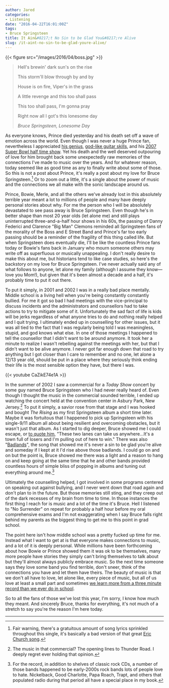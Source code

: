 ```yaml
---
author: Jared
categories:
- Listening
date: "2016-04-22T16:01:00Z"
tags:
- Bruce Springsteen
title: It Ain&#8217;t No Sin to be Glad You&#8217;re Alive
slug: /it-aint-no-sin-to-be-glad-youre-alive/
---
```


{{< figure src="/images/2016/04/boss.jpg" >}}

> Hell's brewin' dark sun's on the rise
>
> This storm'll blow through by and by
>
> House is on fire, Viper's in the grass
>
> A little revenge and this too shall pass
>
> This too shall pass, I'm gonna pray
>
> Right now all I got's this lonesome day
>
> <cite>Bruce Springsteen, Lonesome Day</cite>

As everyone knows, Prince died yesterday and his death set off a wave of emotion across the world. Even though I was never a huge Prince fan, nevertheless I appreciated [his genius](https://www.youtube.com/watch?v=NFXZNt4oLkE), [god-like guitar skills](https://www.youtube.com/watch?v=6SFNW5F8K9Y), and his [2007 Super Bowl half time show](http://deadspin.com/lets-watch-princes-super-bowl-halftime-show-the-best-w-1772302774). Yet his death and the well deserved outpouring of love for him brought back some unexpectedly raw memories of the connections I've made to music over the years. And for whatever reason, today seemed like as good time as any to finally write about some of those. So this is not a post about Prince, it's really a post about my love for Bruce Springsteen.[^1] Or to zoom out a little, it's a single about the power of music and the connections we all make with the sonic landscape around us.

Prince, Bowie, Merle, and all the others we've already lost in this absolutely terrible year meant a lot to millions of people and many have deeply personal stories about why. For me the person who I will be absolutely devastated to see pass away is Bruce Springsteen. Even though he's in better shape than most 20 year olds (let alone me) and still plays uninterrupted three-and-a-half hour shows in his 60s, the passing of Danny Federici and Clarence "Big Man" Clemons reminded all Springsteen fans of the morality of the Boss and E Street Band and Prince's far too early passing should be a reminder of the fragility of this thing called life. But when Springsteen does eventually die, I'll be like the countless Prince fans today or Bowie's fans back in January who mourn someone others may write off as superfluous or musically unappealing. I don't really desire to make this about me, but historians tend to like case studies, so here's the backstory on my love for Bruce Springsteen. I've never actually said any of what follows to anyone, let alone my family (although I assume they know—love you Mom!), but given that it's been almost a decade and a half, it's probably time to put it out there.

To put it simply, in 2001 and 2002 I was in a really bad place mentally. Middle school is a living hell when you're being constantly constantly bullied. For me it got so bad I had meetings with the vice-principal to discuss incidents and the administrators and counsellors had to take actions to try to mitigate some of it. Unfortunately the sad fact of life is kids will be jerks regardless of what anyone tries to do and nothing really helped and I quit trying. I ultimately ended up in counselling for other issues, but it was all tied to the fact that I was regularly being told I was meaningless, stupid, and god knows what else. In one of those meetings I happened to tell the counsellor that I didn't want to be around anymore. It took her a minute to realize I wasn't rebelling against the meetings with her, but that I didn't want to be alive anymore. I never got far enough down that road to try anything but I got closer than I care to remember and no one, let alone a 12/13 year old, should be put in a place where they seriously think ending their life is the most sensible option they have, but there I was.

{{< youtube CaZikE74e1A >}}

In the summer of 2002 I saw a commercial for a *Today Show* concert by some guy named Bruce Springsteen who I had never really heard of. Even though I thought the music in the commercial sounded terrible, I ended up watching the concert held at the convention center in Asbury Park, New Jersey.[^2] To put it simply, a savior rose from that stage and I was hooked and bought *The Rising* as my first Springsteen album a short time later. Maybe it was fortuitous that I happened to pick up Springsteen with his single-9/11 album all about being resilient and overcoming obstacles, but it wasn't just that album. As I started to dig deeper, Bruce showed me I could escape, or [to quote him](https://www.youtube.com/watch?v=733lnFy9w-c), "These two lanes can take us anywhere…It's a town full of losers and I'm pulling out of here to win." There was also "[Badlands](https://www.youtube.com/watch?v=YL72VcbKSEY)", the song that showed me it's never a sin to be glad you're alive and someday if I kept at it I'd rise above those badlands. I could go on and on but the point is, Bruce showed me there was a light and a reason to hang on and keep going at the same time that he and other bands provided countless hours of simple bliss of popping in albums and tuning out everything around me.[^3]

Ultimately the counselling helped, I got involved in some programs centered on speaking out against bullying, and I never went down that road again and don't plan to in the future. But those memories still sting, and they creep out of the dark recesses of my brain from time to time. In those instances the first thing I reach for is music and a lot of the time it's Bruce. Hell I listened to "No Surrender" on repeat for probably a half hour before my oral comprehensive exams and I'm not exaggerating when I say Bruce falls right behind my parents as the biggest thing to get me to this point in grad school.

The point here isn't how middle school was a pretty fucked up time for me. Instead what I want to get at is that everyone makes connections to music, and a lot of it is deeply personal. While millions have been forthcoming about how Bowie or Prince showed them it was ok to be themselves, many more people have stories they simply can't bring themselves to talk about but they'll almost always publicly embrace music. So the next time someone says they love some band you find terrible, don't sneer, think of the connections you have and let them have theirs. The beauty of music is that we don't all have to love, let alone like, every piece of music, but all of us love at least a small part and sometimes [we learn more from a three minute record than we ever do in school](https://www.youtube.com/watch?v=1IZ4gTzSmhY).

So to all the fans of those we've lost this year, I'm sorry, I know how much they meant. And sincerely Bruce, thanks for everything, it's not much of a stretch to say you're the reason I'm here today.

---
[^1]: Fair warning, there's a gratuitous amount of song lyrics sprinkled throughout this single, it's basically a bad version of that great [Eric Church song](https://www.youtube.com/watch?v=l2gGXlW6wSY).
[^2]: The music in that commercial? The opening lines to Thunder Road. I deeply regret ever holding that opinion.
[^3]: For the record, in addition to shelves of classic rock CDs, a number of those bands happened to be early-2000s rock bands lots of people love to hate. Nickelback, Good Charlotte, Papa Roach, Trapt, and others that populated radio during that period all have a special place in my book.
